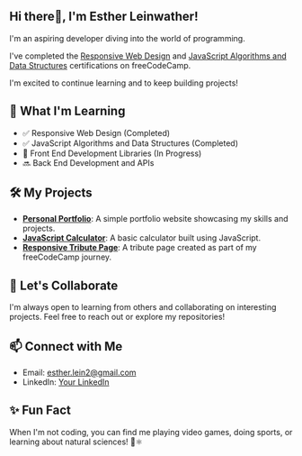 ## Hi there👋, I'm Esther Leinwather!

I'm an aspiring developer diving into the world of programming.

I've completed the [Responsive Web Design](https://www.freecodecamp.org/learn/responsive-web-design/) and 
[JavaScript Algorithms and Data Structures](https://www.freecodecamp.org/learn/javascript-algorithms-and-data-structures/) certifications on freeCodeCamp.

I'm excited to continue learning and to keep building projects!

## 🌱 What I'm Learning

- ✅ Responsive Web Design (Completed)
- ✅ JavaScript Algorithms and Data Structures (Completed)
- 🔄 Front End Development Libraries (In Progress)
- 🔜 Back End Development and APIs

## 🛠️ My Projects

- **[Personal Portfolio](https://github.com/yourusername/portfolio)**: A simple portfolio website showcasing my skills and projects.
- **[JavaScript Calculator](https://github.com/yourusername/js-calculator)**: A basic calculator built using JavaScript.
- **[Responsive Tribute Page](https://github.com/yourusername/tribute-page)**: A tribute page created as part of my freeCodeCamp journey.

## 🚀 Let's Collaborate

I'm always open to learning from others and collaborating on interesting projects. Feel free to reach out or explore my repositories!

## 📫 Connect with Me

- Email: [esther.lein2@gmail.com](mailto:esther.lein2@gmail.co)
- LinkedIn: [Your LinkedIn](https://linkedin.com/in/yourprofile)

## ✨ Fun Fact

When I'm not coding, you can find me playing video games, doing sports, or learning about natural sciences! 🚀⚛︎


<!--
**EstherLein/EstherLein** is a ✨ _special_ ✨ repository because its `README.md` (this file) appears on your GitHub profile.

Here are some ideas to get you started:

- 🔭 I’m currently working on ...
- 🌱 I’m currently learning ...
- 👯 I’m looking to collaborate on ...
- 🤔 I’m looking for help with ...
- 💬 Ask me about ...
- 📫 How to reach me: ...
- 😄 Pronouns: ...
- ⚡ Fun fact: ...
-->
